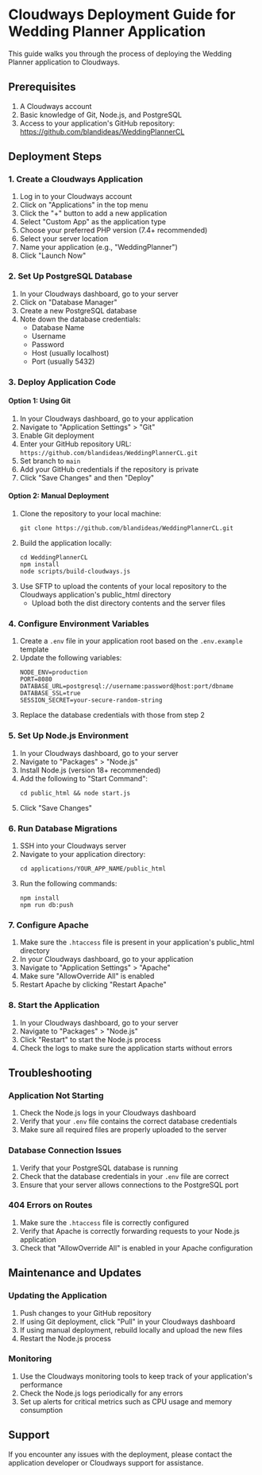 # Cloudways Deployment Guide for Wedding Planner Application

This guide walks you through the process of deploying the Wedding Planner application to Cloudways.

## Prerequisites

1. A Cloudways account
2. Basic knowledge of Git, Node.js, and PostgreSQL
3. Access to your application's GitHub repository: https://github.com/blandideas/WeddingPlannerCL

## Deployment Steps

### 1. Create a Cloudways Application

1. Log in to your Cloudways account
2. Click on "Applications" in the top menu
3. Click the "+" button to add a new application
4. Select "Custom App" as the application type
5. Choose your preferred PHP version (7.4+ recommended)
6. Select your server location
7. Name your application (e.g., "WeddingPlanner")
8. Click "Launch Now"

### 2. Set Up PostgreSQL Database

1. In your Cloudways dashboard, go to your server
2. Click on "Database Manager"
3. Create a new PostgreSQL database
4. Note down the database credentials:
   - Database Name
   - Username
   - Password
   - Host (usually localhost)
   - Port (usually 5432)

### 3. Deploy Application Code

#### Option 1: Using Git

1. In your Cloudways dashboard, go to your application
2. Navigate to "Application Settings" > "Git"
3. Enable Git deployment
4. Enter your GitHub repository URL: `https://github.com/blandideas/WeddingPlannerCL.git`
5. Set branch to `main`
6. Add your GitHub credentials if the repository is private
7. Click "Save Changes" and then "Deploy"

#### Option 2: Manual Deployment

1. Clone the repository to your local machine:
   ```
   git clone https://github.com/blandideas/WeddingPlannerCL.git
   ```
2. Build the application locally:
   ```
   cd WeddingPlannerCL
   npm install
   node scripts/build-cloudways.js
   ```
3. Use SFTP to upload the contents of your local repository to the Cloudways application's public_html directory
   - Upload both the dist directory contents and the server files

### 4. Configure Environment Variables

1. Create a `.env` file in your application root based on the `.env.example` template
2. Update the following variables:
   ```
   NODE_ENV=production
   PORT=8080
   DATABASE_URL=postgresql://username:password@host:port/dbname
   DATABASE_SSL=true
   SESSION_SECRET=your-secure-random-string
   ```
3. Replace the database credentials with those from step 2

### 5. Set Up Node.js Environment

1. In your Cloudways dashboard, go to your server
2. Navigate to "Packages" > "Node.js"
3. Install Node.js (version 18+ recommended)
4. Add the following to "Start Command":
   ```
   cd public_html && node start.js
   ```
5. Click "Save Changes"

### 6. Run Database Migrations

1. SSH into your Cloudways server
2. Navigate to your application directory:
   ```
   cd applications/YOUR_APP_NAME/public_html
   ```
3. Run the following commands:
   ```
   npm install
   npm run db:push
   ```

### 7. Configure Apache

1. Make sure the `.htaccess` file is present in your application's public_html directory
2. In your Cloudways dashboard, go to your application
3. Navigate to "Application Settings" > "Apache"
4. Make sure "AllowOverride All" is enabled
5. Restart Apache by clicking "Restart Apache"

### 8. Start the Application

1. In your Cloudways dashboard, go to your server
2. Navigate to "Packages" > "Node.js"
3. Click "Restart" to start the Node.js process
4. Check the logs to make sure the application starts without errors

## Troubleshooting

### Application Not Starting

1. Check the Node.js logs in your Cloudways dashboard
2. Verify that your `.env` file contains the correct database credentials
3. Make sure all required files are properly uploaded to the server

### Database Connection Issues

1. Verify that your PostgreSQL database is running
2. Check that the database credentials in your `.env` file are correct
3. Ensure that your server allows connections to the PostgreSQL port

### 404 Errors on Routes

1. Make sure the `.htaccess` file is correctly configured
2. Verify that Apache is correctly forwarding requests to your Node.js application
3. Check that "AllowOverride All" is enabled in your Apache configuration

## Maintenance and Updates

### Updating the Application

1. Push changes to your GitHub repository
2. If using Git deployment, click "Pull" in your Cloudways dashboard
3. If using manual deployment, rebuild locally and upload the new files
4. Restart the Node.js process

### Monitoring

1. Use the Cloudways monitoring tools to keep track of your application's performance
2. Check the Node.js logs periodically for any errors
3. Set up alerts for critical metrics such as CPU usage and memory consumption

## Support

If you encounter any issues with the deployment, please contact the application developer or Cloudways support for assistance.